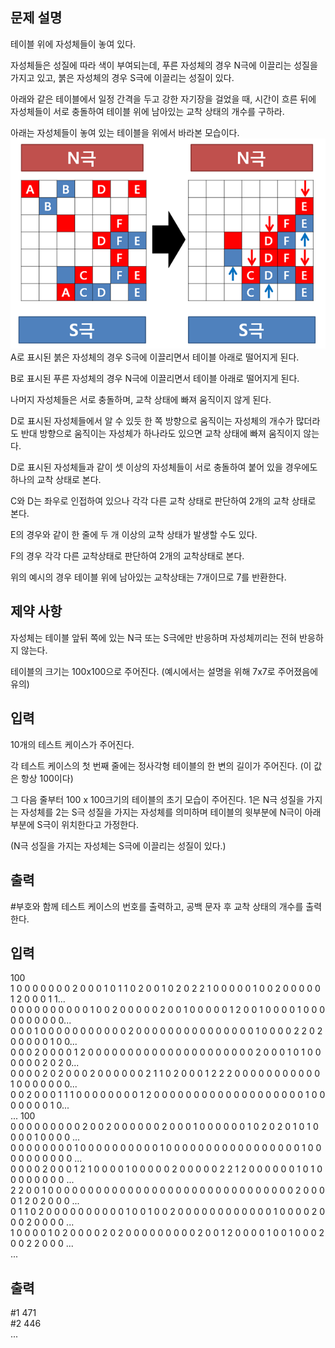 ## 문제 설명
테이블 위에 자성체들이 놓여 있다.

자성체들은 성질에 따라 색이 부여되는데, 푸른 자성체의 경우 N극에 이끌리는 성질을 가지고 있고, 붉은 자성체의 경우 S극에 이끌리는 성질이 있다.

아래와 같은 테이블에서 일정 간격을 두고 강한 자기장을 걸었을 때, 시간이 흐른 뒤에 자성체들이 서로 충돌하여 테이블 위에 남아있는 교착 상태의 개수를 구하라.

아래는 자성체들이 놓여 있는 테이블을 위에서 바라본 모습이다.
![alt text](image.png)
A로 표시된 붉은 자성체의 경우 S극에 이끌리면서 테이블 아래로 떨어지게 된다.

B로 표시된 푸른 자성체의 경우 N극에 이끌리면서 테이블 아래로 떨어지게 된다.

나머지 자성체들은 서로 충돌하며, 교착 상태에 빠져 움직이지 않게 된다.

D로 표시된 자성체들에서 알 수 있듯 한 쪽 방향으로 움직이는 자성체의 개수가 많더라도 반대 방향으로 움직이는 자성체가 하나라도 있으면 교착 상태에 빠져 움직이지 않는다.

D로 표시된 자성체들과 같이 셋 이상의 자성체들이 서로 충돌하여 붙어 있을 경우에도 하나의 교착 상태로 본다.

C와 D는 좌우로 인접하여 있으나 각각 다른 교착 상태로 판단하여 2개의 교착 상태로 본다.

E의 경우와 같이 한 줄에 두 개 이상의 교착 상태가 발생할 수도 있다.

F의 경우 각각 다른 교착상태로 판단하여 2개의 교착상태로 본다.

위의 예시의 경우 테이블 위에 남아있는 교착상태는 7개이므로 7를 반환한다.

## 제약 사항
자성체는 테이블 앞뒤 쪽에 있는 N극 또는 S극에만 반응하며 자성체끼리는 전혀 반응하지 않는다.

테이블의 크기는 100x100으로 주어진다. (예시에서는 설명을 위해 7x7로 주어졌음에 유의)

## 입력
10개의 테스트 케이스가 주어진다.

각 테스트 케이스의 첫 번째 줄에는 정사각형 테이블의 한 변의 길이가 주어진다. (이 값은 항상 100이다)

그 다음 줄부터 100 x 100크기의 테이블의 초기 모습이 주어진다. 1은 N극 성질을 가지는 자성체를 2는 S극 성질을 가지는 자성체를 의미하며 테이블의 윗부분에 N극이 아래부분에 S극이 위치한다고 가정한다.

(N극 성질을 가지는 자성체는 S극에 이끌리는 성질이 있다.)

## 출력
#부호와 함께 테스트 케이스의 번호를 출력하고, 공백 문자 후 교착 상태의 개수를 출력한다.

## 입력
100 <br>
1 0 0 0 0 0 0 0 2 0 0 0 1 0 1 1 0 2 0 0 1 0 2 0 2 2 1 0 0 0 0 0 1 0 0 2 0 0 0 0 0 1 2 0 0 0 1 1... <br>
0 0 0 0 0 0 0 0 0 0 1 0 0 2 0 0 0 0 0 2 0 0 1 0 0 0 0 0 1 2 0 0 1 0 0 0 0 1 0 0 0 0 0 0 0 0 0 0... <br>
0 0 0 1 0 0 0 0 0 0 0 0 0 0 0 2 0 0 0 0 0 0 0 0 0 0 0 0 0 0 0 1 0 0 0 0 2 2 0 2 0 0 0 0 0 1 0 0... <br>
0 0 0 2 0 0 0 0 1 2 0 0 0 0 0 0 0 0 0 0 0 0 0 0 0 0 0 0 0 0 0 2 0 0 0 1 0 1 0 0 0 0 0 0 2 0 2 0... <br>
0 0 0 0 2 0 2 0 0 0 2 0 0 0 0 0 0 2 1 1 0 2 0 0 0 1 2 2 2 0 0 0 0 0 0 0 0 0 0 0 1 0 0 0 0 0 0 0... <br>
0 0 2 0 0 0 1 1 1 0 0 0 0 0 0 0 0 1 2 0 0 0 0 0 0 0 0 0 0 0 0 0 0 0 0 0 0 0 1 0 0 0 0 0 0 0 1 0... <br>
...
100 <br>
0 0 0 0 0 0 0 0 0 2 0 0 2 0 0 0 0 0 0 2 0 0 0 1 0 0 0 0 0 0 1 0 2 0 2 0 1 0 1 0 0 0 0 1 0 0 0 0 ... <br>
0 0 0 0 0 0 0 0 1 0 0 0 0 0 0 0 0 0 0 1 0 0 0 0 0 0 0 0 0 0 0 0 0 0 0 0 0 1 0 0 0 0 0 0 0 0 0 0 ... <br>
0 0 0 0 2 0 0 0 1 2 1 0 0 0 0 1 0 0 0 0 0 2 0 0 0 0 0 2 2 1 2 0 0 0 0 0 0 1 0 1 0 0 0 0 0 0 0 0 ... <br>
2 2 0 0 1 0 0 0 0 0 0 0 0 0 0 0 0 0 0 0 0 0 0 0 0 0 0 0 0 0 0 0 0 0 0 0 2 0 0 0 0 1 2 0 2 0 0 0 ... <br>
0 1 1 0 2 0 0 0 0 0 0 0 0 0 0 1 0 0 1 0 0 2 0 0 0 0 0 0 0 0 0 0 0 0 1 0 0 0 0 2 0 0 0 2 0 0 0 0 ... <br>
1 0 0 0 0 1 0 2 0 0 0 0 2 0 2 0 0 0 0 0 0 0 0 0 2 0 0 1 2 0 0 0 0 1 0 0 1 0 0 0 2 0 0 2 2 0 0 0 ... <br>
...

## 출력
#1 471 <br>
#2 446 <br>
...
